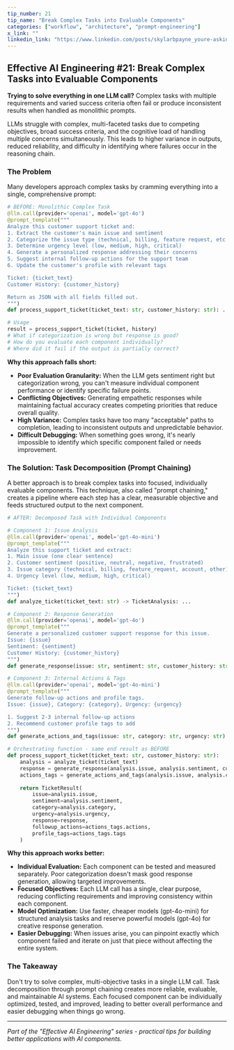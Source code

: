 ```yaml
---
tip_number: 21
tip_name: "Break Complex Tasks into Evaluable Components"
categories: ["workflow", "architecture", "prompt-engineering"]
x_link: ""
linkedin_link: "https://www.linkedin.com/posts/skylarbpayne_youre-asking-the-ai-to-do-too-much-at-once-activity-7334277814331842561-2BiF?utm_source=share&utm_medium=member_desktop&rcm=ACoAABKpCf4BI_Yx2u7h66sgi5z1NF3aEYFHgps"
---
```


## Effective AI Engineering #21: Break Complex Tasks into Evaluable Components

**Trying to solve everything in one LLM call?** Complex tasks with multiple requirements and varied success criteria often fail or produce inconsistent results when handled as monolithic prompts.

LLMs struggle with complex, multi-faceted tasks due to competing objectives, broad success criteria, and the cognitive load of handling multiple concerns simultaneously. This leads to higher variance in outputs, reduced reliability, and difficulty in identifying where failures occur in the reasoning chain.

### The Problem

Many developers approach complex tasks by cramming everything into a single, comprehensive prompt:

```python
# BEFORE: Monolithic Complex Task
@llm.call(provider='openai', model='gpt-4o')
@prompt_template("""
Analyze this customer support ticket and:
1. Extract the customer's main issue and sentiment
2. Categorize the issue type (technical, billing, feature request, etc.)
3. Determine urgency level (low, medium, high, critical)
4. Generate a personalized response addressing their concerns
5. Suggest internal follow-up actions for the support team
6. Update the customer's profile with relevant tags

Ticket: {ticket_text}
Customer History: {customer_history}

Return as JSON with all fields filled out.
""")
def process_support_ticket(ticket_text: str, customer_history: str): ...

# Usage
result = process_support_ticket(ticket, history)
# What if categorization is wrong but response is good?
# How do you evaluate each component individually?
# Where did it fail if the output is partially correct?
```

**Why this approach falls short:**

- **Poor Evaluation Granularity:** When the LLM gets sentiment right but categorization wrong, you can't measure individual component performance or identify specific failure points.
- **Conflicting Objectives:** Generating empathetic responses while maintaining factual accuracy creates competing priorities that reduce overall quality.
- **High Variance:** Complex tasks have too many "acceptable" paths to completion, leading to inconsistent outputs and unpredictable behavior.
- **Difficult Debugging:** When something goes wrong, it's nearly impossible to identify which specific component failed or needs improvement.

### The Solution: Task Decomposition (Prompt Chaining)

A better approach is to break complex tasks into focused, individually evaluable components. This technique, also called "prompt chaining," creates a pipeline where each step has a clear, measurable objective and feeds structured output to the next component.

```python
# AFTER: Decomposed Task with Individual Components

# Component 1: Issue Analysis
@llm.call(provider='openai', model='gpt-4o-mini')
@prompt_template("""
Analyze this support ticket and extract:
1. Main issue (one clear sentence)
2. Customer sentiment (positive, neutral, negative, frustrated)
3. Issue category (technical, billing, feature_request, account, other)
4. Urgency level (low, medium, high, critical)

Ticket: {ticket_text}
""")
def analyze_ticket(ticket_text: str) -> TicketAnalysis: ...

# Component 2: Response Generation
@llm.call(provider='openai', model='gpt-4o')
@prompt_template("""
Generate a personalized customer support response for this issue.
Issue: {issue}
Sentiment: {sentiment}
Customer History: {customer_history}
""")
def generate_response(issue: str, sentiment: str, customer_history: str) -> str: ...

# Component 3: Internal Actions & Tags
@llm.call(provider='openai', model='gpt-4o-mini')
@prompt_template("""
Generate follow-up actions and profile tags.
Issue: {issue}, Category: {category}, Urgency: {urgency}

1. Suggest 2-3 internal follow-up actions
2. Recommend customer profile tags to add
""")
def generate_actions_and_tags(issue: str, category: str, urgency: str) -> ActionsAndTags: ...

# Orchestrating function - same end result as BEFORE
def process_support_ticket(ticket_text: str, customer_history: str):
    analysis = analyze_ticket(ticket_text)
    response = generate_response(analysis.issue, analysis.sentiment, customer_history)
    actions_tags = generate_actions_and_tags(analysis.issue, analysis.category, analysis.urgency)
    
    return TicketResult(
        issue=analysis.issue,
        sentiment=analysis.sentiment,
        category=analysis.category,
        urgency=analysis.urgency,
        response=response,
        followup_actions=actions_tags.actions,
        profile_tags=actions_tags.tags
    )
```

**Why this approach works better:**

- **Individual Evaluation:** Each component can be tested and measured separately. Poor categorization doesn't mask good response generation, allowing targeted improvements.
- **Focused Objectives:** Each LLM call has a single, clear purpose, reducing conflicting requirements and improving consistency within each component.
- **Model Optimization:** Use faster, cheaper models (gpt-4o-mini) for structured analysis tasks and reserve powerful models (gpt-4o) for creative response generation.
- **Easier Debugging:** When issues arise, you can pinpoint exactly which component failed and iterate on just that piece without affecting the entire system.

### The Takeaway

Don't try to solve complex, multi-objective tasks in a single LLM call. Task decomposition through prompt chaining creates more reliable, evaluable, and maintainable AI systems. Each focused component can be individually optimized, tested, and improved, leading to better overall performance and easier debugging when things go wrong.

---
*Part of the "Effective AI Engineering" series - practical tips for building better applications with AI components.*